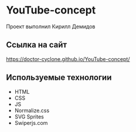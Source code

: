 # YouTube-concept
Проект выполнил Кирилл Демидов

## Ссылка на сайт
https://doctor-cyclone.github.io/YouTube-concept/

## Используемые технологии
- HTML
- CSS
- JS
- Normalize.css
- SVG Sprites
- Swiperjs.com
